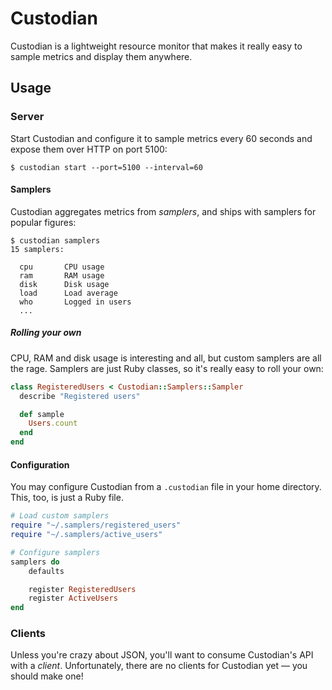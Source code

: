 # Custodian

Custodian is a lightweight resource monitor that makes it really easy
to sample metrics and display them anywhere.

## Usage

### Server

Start Custodian and configure it to sample metrics every 60 seconds
and expose them over HTTP on port 5100:

    $ custodian start --port=5100 --interval=60

#### Samplers

Custodian aggregates metrics from *samplers*, and ships with samplers
for popular figures:

    $ custodian samplers
    15 samplers:

      cpu       CPU usage
      ram       RAM usage
      disk      Disk usage
      load      Load average
      who       Logged in users
      ...

##### Rolling your own

CPU, RAM and disk usage is interesting and all, but custom samplers are all the rage.
Samplers are just Ruby classes, so it's really easy to roll your own:

```ruby
class RegisteredUsers < Custodian::Samplers::Sampler
  describe "Registered users"

  def sample
    Users.count
  end
end
```

#### Configuration

You may configure Custodian from a `.custodian` file in your home directory. This, too,
is just a Ruby file.

```ruby
# Load custom samplers
require "~/.samplers/registered_users"
require "~/.samplers/active_users"

# Configure samplers
samplers do
    defaults

    register RegisteredUsers
    register ActiveUsers
end
```

### Clients

Unless you're crazy about JSON, you'll want to consume Custodian's API
with a *client*. Unfortunately, there are no clients for Custodian yet —
you should make one!
